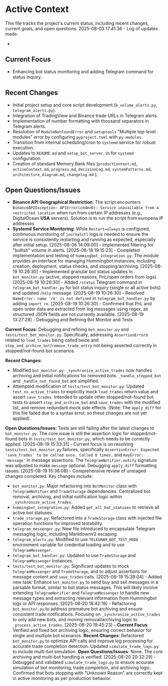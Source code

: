 # Active Context

This file tracks the project's current status, including recent changes, current goals, and open questions.
2025-08-03 17:41:36 - Log of updates made.

*

## Current Focus

*   Enhancing bot status monitoring and adding Telegram command for status inquiry.

## Recent Changes

*   Initial project setup and core script development (`b_volume_alerts.py`, `telegram_alerts.py`).
*   Integration of TradingView and Binance trade URLs in Telegram alerts.
*   Implementation of number formatting with thousand separators in Telegram alerts.
*   Resolution of `ModuleNotFoundError` and `setuptools` "Multiple top-level modules" error by configuring `pyproject.toml` with `py-modules`.
*   Transition from internal scheduling/cron to `systemd` service for robust execution.
*   Updates to `README.md` and `setup_bot_server.sh` for `systemd` configuration.
*   Creation of standard Memory Bank files (`productContext.md`, `activeContext.md`, `progress.md`, `decisionLog.md`, `systemPatterns.md`, `architecture_diagram.md`, `changelog.md` ).

## Open Questions/Issues

*   **Binance API Geographical Restriction**: The script encounters `BinanceAPIException: APIError(code=0): Service unavailable from a restricted location` when run from certain IP addresses (e.g., DigitalOcean **USA** servers). Solution is to run the script from europena IP addresses
*   **Systemd Service Monitoring**: While `Restart=always` is configured, continuous monitoring of `journalctl` logs is needed to ensure the service is consistently restarting and running as expected, especially after initial setup.
[2025-08-06 14:09:00] - Implemented filtering for "bullish" volume in alerts.
[2025-08-18 19:15:23] - Completed implementation and testing of `hummingbot_integration.py`. The module provides an interface for managing Hummingbot instances, including creation, deployment, status checks, and stopping/archiving.
[2025-08-19 10:26:30] - Implemented granular bot status updates in `bot_monitor.py` (active, stopped reasons, PnL/open orders from logs).
[2025-08-19 10:26:30] - Added `/status` Telegram command in `telegram_bot_handler.py` for bot status inquiry (single or all active bots) and updated `/help` message.
[2025-08-19 10:26:30] - Resolved `NameError: name 're' is not defined` in `telegram_bot_handler.py` by adding `import re`.
[2025-08-19 10:26:30] - Confirmed that PnL and open order data are extracted from log messages using regex, as structured JSON fields are not currently available.
[2025-08-19 13:27:28] - Debugging and Refining Bot Monitor and Tests

**Current Focus:** Debugging and refining `bot_monitor.py` and `tests/test_bot_monitor.py`. Specifically, addressing `AssertionError`s related to `load_trades` being called twice and `stop_and_archive_bot`/`remove_trade_entry` not being asserted correctly in stopped/not-found bot scenarios.

**Recent Changes:**
*   Modified `bot_monitor.py`: `_synchronize_active_trades` now handles archiving and initial notifications for removed bots. `_handle_stopped_bot` and `_handle_not_found_bot` are simplified.
*   Attempted modification of `tests/test_bot_monitor.py`: Updated `test_no_active_trades` to explicitly mock `load_trades` return value and assert `save_trades`. Intended to update other stopped/not-found bot tests to assert `stop_and_archive_bot` and `save_trades` with the modified list, and remove redundant mock side effects. (Note: The `apply_diff` for this file failed due to a syntax error, so these changes are not yet applied).

**Open Questions/Issues:** Tests are still failing after the latest changes to `bot_monitor.py`. The core issue is still the assertion logic for stopped/not-found bots in `tests/test_bot_monitor.py`, which needs to be correctly applied.
[2025-08-19 15:33:31] - Current focus is on resolving `tests/test_bot_monitor.py` failures, specifically `AssertionError: Expected 'save_trades' to be called once. Called 0 times.` and `KeyError: 'message'` in message assertions. The `TelegramNotifier.notify` signature was adjusted to make `message` optional. Debugging `apply_diff` formatting issues.
[2025-08-19 15:36:08] - Comprehensive review of unstaged changes completed. Key changes include:
- `bot_monitor.py`: Major refactoring into `BotMonitor` class with `TelegramNotifier` and `TradeStorage` dependencies. Centralized bot removal, archiving, and initial notification logic within `_synchronize_active_trades`.
- `hummingbot_integration.py`: Added `get_all_bot_statuses` to retrieve all active bot statuses.
- `trade_storage.py`: Refactored into a `TradeStorage` class with injected file operation functions for improved testability.
- `telegram_messenger.py`: New file introduced to encapsulate Telegram messaging logic, including MarkdownV2 escaping.
- `telegram_alerts.py`: Modified to use `TELEGRAM_BOT_TEST_MODE` environment variable for credential loading and to use `TelegramMessenger`.
- `telegram_bot_handler.py`: Updated to use `TradeStorage` and `TelegramMessenger` instances.
- `tests/test_bot_monitor.py`: Significant updates to mock `TelegramMessenger` and `TradeStorage`, and to adjust assertions for message content and `save_trades` calls.
[2025-08-19 15:39:04] - Added new task: Enhance `bot_monitor.py` to send buy and sell messages in a parsable format, similar to bot status messages. This will likely involve extending `TelegramNotifier` and `TelegramMessenger` to handle new message types and extracting relevant information from Hummingbot logs or API responses.
[2025-08-20 18:42:19] - Refactoring `bot_monitor.py` to address premature bot archiving and ensure consistent trade notifications. Focusing on `_synchronize_active_trades` to only add new bots, and moving removal/archiving logic to `_process_active_trades`.
[2025-08-20 19:45:23] - **Current Focus**: Verified and fixed bot archiving logic, ensuring correct behavior for single and multiple bot scenarios.
**Recent Changes**: Refactored `bot_monitor.py` to optimize API calls and improve log processing for accurate trade completion detection. Updated `simulate_trade_logs.py` to include multi-bot simulation.
**Open Questions/Issues**: None. The core archiving and multi-bot handling is verified.
[2025-08-20 20:32:29] - Debugged and validated `simulate_trade_logs.py` to ensure accurate simulation of bot monitoring, trade completion, and archiving logic. Confirmed that bots stopping with "Unknown Reason" are correctly kept in active monitoring as per production behavior.